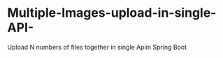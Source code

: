 # Multiple-Images-upload-in-single-API-
Upload N numbers of files together in single Apiin Spring Boot

